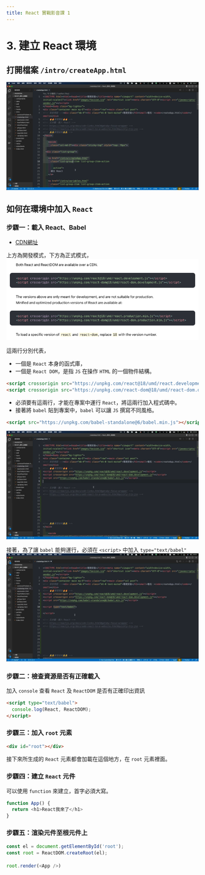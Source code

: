 ```yaml
---
title: React 實戰影音課 1
---
```


# 3. 建立 React 環境
## 打開檔案 `/intro/createApp.html`
  ![hexschoolReact1-1-3-1](../img/1/hexschoolReact1-1-3-1.png)

## 如何在環境中加入 `React`
### 步驟一：載入 React、Babel
  - [CDN網址](https://reactjs.org/docs/cdn-links.html#gatsby-focus-wrapper)

  上方為開發模式，下方為正式模式，
  ![hexschoolReact1-1-3-2](../img/1/hexschoolReact1-1-3-2.png)

  這兩行分別代表，
  - 一個是 `React` 本身的函式庫，
  - 一個是 `React DOM`，是指 `JS` 在操作 `HTML` 的一個物件結構。
  ```html
  <script crossorigin src="https://unpkg.com/react@18/umd/react.development.js"></script>
  <script crossorigin src="https://unpkg.com/react-dom@18/umd/react-dom.development.js"></script>
  ```

  - 必須要有這兩行，才能在專案中運行 `React`，將這兩行加入程式碼中。
  - 接著將 `babel` 貼到專案中，`babel` 可以讓 `JS` 撰寫不同風格。
  ```html
  <script src="https://unpkg.com/babel-standalone@6/babel.min.js"></script>
  ```
  ![hexschoolReact1-1-3-3](../img/1/hexschoolReact1-1-3-3.png)

  接著，為了讓 `babel` 能夠運行，必須在 `<script>` 中加入 `type="text/babel"`
  ![hexschoolReact1-1-3-4](../img/1/hexschoolReact1-1-3-4.png)

### 步驟二：檢查資源是否有正確載入
  加入 `console` 查看 `React` 及 `ReactDOM` 是否有正確印出資訊
  ```html
  <script type="text/babel">
    console.log(React, ReactDOM);
  </script>
  ```

### 步驟三：加入 `root` 元素
  ```html
  <div id="root"></div>
  ```
  接下來所生成的 `React` 元素都會加載在這個地方，在 `root` 元素裡面。

### 步驟四：建立 `React` 元件
  可以使用 `function` 來建立，首字必須大寫。
  ```js
  function App() {
    return <h1>React我來了</h1>
  }
  ```

### 步驟五：渲染元件至根元件上
  ```ts
  const el = document.getElementById('root');
  const root = ReactDOM.createRoot(el);

  root.render(<App />)
  ```

